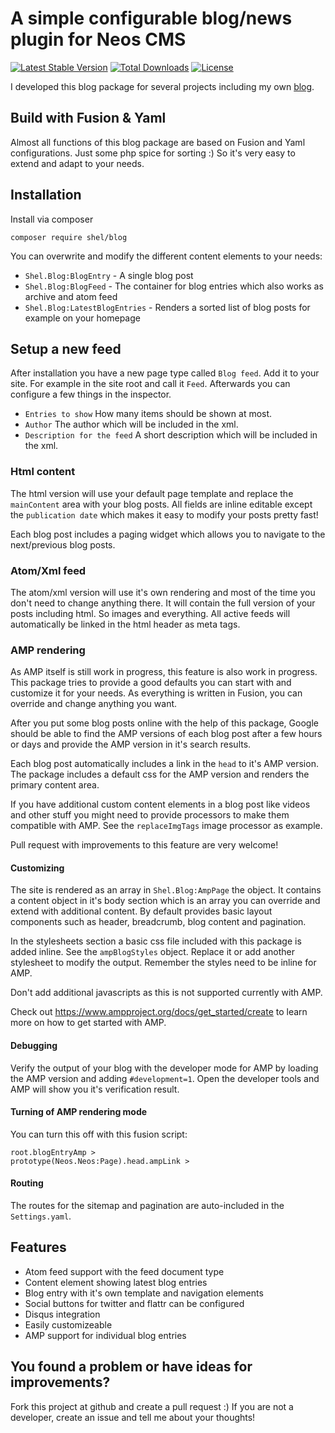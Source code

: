 # A simple configurable blog/news plugin for Neos CMS                                

[![Latest Stable Version](https://poser.pugx.org/shel/blog/v/stable)](https://packagist.org/packages/shel/blog)
[![Total Downloads](https://poser.pugx.org/shel/blog/downloads)](https://packagist.org/packages/shel/blog)
[![License](https://poser.pugx.org/shel/blog/license)](https://packagist.org/packages/shel/blog)

I developed this blog package for several projects including my own [blog](http://www.mind-the-seb.de).

## Build with Fusion & Yaml

Almost all functions of this blog package are based on Fusion and Yaml configurations. 
Just some php spice for sorting :)
So it's very easy to extend and adapt to your needs.

## Installation

Install via composer

`composer require shel/blog`

You can overwrite and modify the different content elements to your needs:

* `Shel.Blog:BlogEntry` - A single blog post
* `Shel.Blog:BlogFeed` - The container for blog entries which also works as archive and atom feed
* `Shel.Blog:LatestBlogEntries` - Renders a sorted list of blog posts for example on your homepage 

## Setup a new feed
 
After installation you have a new page type called `Blog feed`.
Add it to your site. For example in the site root and call it `Feed`.
Afterwards you can configure a few things in the inspector.

* `Entries to show` How many items should be shown at most.
* `Author` The author which will be included in the xml.
* `Description for the feed` A short description which will be included in the xml.

### Html content

The html version will use your default page template and replace the `mainContent` area with your blog posts.
All fields are inline editable except the `publication date` which makes it easy to modify your posts pretty fast!

Each blog post includes a paging widget which allows you to navigate to the next/previous blog posts.

### Atom/Xml feed 

The atom/xml version will use it's own rendering and most of the time you don't need to change anything there.
It will contain the full version of your posts including html. So images and everything.
All active feeds will automatically be linked in the html header as meta tags.

### AMP rendering

As AMP itself is still work in progress, this feature is also work in progress.
This package tries to provide a good defaults you can start with and customize it for your needs.
As everything is written in Fusion, you can override and change anything you want.

After you put some blog posts online with the help of this package, Google should be able to find the AMP 
versions of each blog post after a few hours or days and provide the AMP version in it's search results.

Each blog post automatically includes a link in the `head` to it's AMP version.
The package includes a default css for the AMP version and renders the primary content area.

If you have additional custom content elements in a blog post like videos and other stuff
you might need to provide processors to make them compatible with AMP. 
See the `replaceImgTags` image processor as example.

Pull request with improvements to this feature are very welcome!

#### Customizing

The site is rendered as an array in `Shel.Blog:AmpPage` the object.
It contains a content object in it's body section which is an array you can override and extend with additional content.
By default provides basic layout components such as header, breadcrumb, blog content and pagination.

In the stylesheets section a basic css file included with this package is added inline. See the `ampBlogStyles` object.
Replace it or add another stylesheet to modify the output. Remember the styles need to be inline for AMP.

Don't add additional javascripts as this is not supported currently with AMP.

Check out https://www.ampproject.org/docs/get_started/create to learn more on how to get started with AMP.

#### Debugging

Verify the output of your blog with the developer mode for AMP by loading the AMP version and adding `#development=1`.
Open the developer tools and AMP will show you it's verification result.

#### Turning of AMP rendering mode

You can turn this off with this fusion script:

    root.blogEntryAmp >
    prototype(Neos.Neos:Page).head.ampLink >

#### Routing

The routes for the sitemap and pagination are auto-included in the `Settings.yaml`.

## Features

* Atom feed support with the feed document type
* Content element showing latest blog entries
* Blog entry with it's own template and navigation elements
* Social buttons for twitter and flattr can be configured
* Disqus integration
* Easily customizeable
* AMP support for individual blog entries

## You found a problem or have ideas for improvements?

Fork this project at github and create a pull request :)
If you are not a developer, create an issue and tell me about your thoughts!
